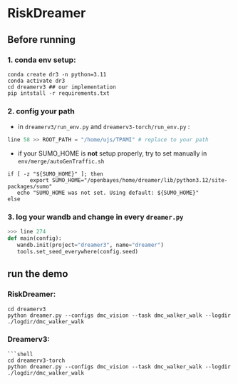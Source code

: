 # RiskDreamer


## Before running 
### 1. conda env setup:
```shell
conda create dr3 -n python=3.11
conda activate dr3
cd dreamerv3 ## our implementation
pip intstall -r requirements.txt
```

### 2. config your path
* in `dreamerv3/run_env.py` and `dreamerv3-torch/run_env.py` :

```python
line 58 >> ROOT_PATH = "/home/ujs/TPAMI" # replace to your path
```


 * if your SUMO_HOME is **not** setup properly, try to set manually in `env/merge/autoGenTraffic.sh`

 ```shell
 if [ -z "${SUMO_HOME}" ]; then
        export SUMO_HOME="/openbayes/home/dreamer/lib/python3.12/site-packages/sumo"
    echo "SUMO_HOME was not set. Using default: ${SUMO_HOME}"
else
 ```
 ### 3. log your wandb and change in every `dreamer.py`

 ```python
 >>> line 274 
 def main(config):
    wandb.init(project="dreamer3", name="dreamer")
    tools.set_seed_everywhere(config.seed)
```
## run the demo

### RiskDreamer:
```shell 
cd dreamerv3
python dreamer.py --configs dmc_vision --task dmc_walker_walk --logdir ./logdir/dmc_walker_walk
```

### Dreamerv3:
```shell
```shell 
cd dreamerv3-torch
python dreamer.py --configs dmc_vision --task dmc_walker_walk --logdir ./logdir/dmc_walker_walk
```
